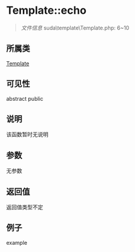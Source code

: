 # Template::echo

> *文件信息* suda\template\Template.php: 6~10
## 所属类 

[Template](../Template.md)

## 可见性

abstract  public  
## 说明

该函数暂时无说明

## 参数

无参数
## 返回值
返回值类型不定
## 例子

example
